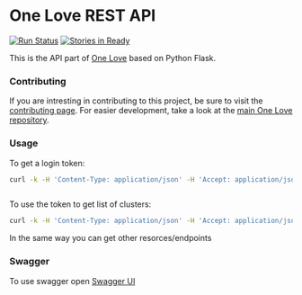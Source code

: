 One Love REST API
=================

[![Run Status](https://api.shippable.com/projects/5478a4b2d46935d5fbbee379/badge?branch=master)](https://app.shippable.com/projects/5478a4b2d46935d5fbbee379)
[![Stories in Ready](https://badge.waffle.io/one-love/backend.png?label=ready&title=Ready)](https://waffle.io/one-love/backend)

This is the API part of [One Love](https://one-love.github.io) based on Python Flask.

### Contributing

If you are intresting in contributing to this project, be sure to visit the [contributing page](https://github.com/one-love/one-love/doc/contributing.md). For easier development, take a look at the [main One Love repository](https://github.com/one-love/one-love).

### Usage
To get a login token:
```bash
curl -k -H 'Content-Type: application/json' -H 'Accept: application/json' http://onelove.vagrant:5000/api/v0/auth/tokens -X POST -d '{"email": "admin@example.com", "password": "Sekrit"}'



```
To use the token to get list of clusters:
```bash
curl -k -H 'Content-Type: application/json' -H 'Accept: application/json' -H 'Authorization: JWT <token>' http://onelove.vagrant:5000/api/v0/clusters
```

In the same way you can get other resorces/endpoints


### Swagger
To use swagger open [Swagger UI](http://onelove.vagrant:5000/api/v0/doc/)

